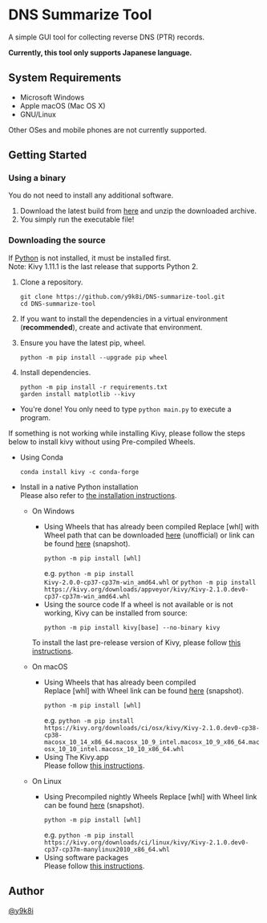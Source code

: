 # DNS Summarize Tool

A simple GUI tool for collecting reverse DNS (PTR) records.

**Currently, this tool only supports Japanese language.**

## System Requirements

- Microsoft Windows
- Apple macOS (Mac OS X)
- GNU/Linux

Other OSes and mobile phones are not currently supported.

## Getting Started

### Using a binary

You do not need to install any additional software.
1.  Download the latest build from [here](https://github.com/y9k8i/DNS-summarize-tool/releases/latest) and unzip the downloaded archive.
1.  You simply run the executable file!

### Downloading the source

If [Python](https://www.python.org/) is not installed, it must be installed first.  
Note: Kivy 1.11.1 is the last release that supports Python 2.

1.  Clone a repository.
    ```
    git clone https://github.com/y9k8i/DNS-summarize-tool.git
    cd DNS-summarize-tool
    ```

1.  If you want to install the dependencies in a virtual environment (**recommended**), create and activate that environment.

1.  Ensure you have the latest pip, wheel.
    ```
    python -m pip install --upgrade pip wheel
    ```

1.  Install dependencies.
    ```
    python -m pip install -r requirements.txt
    garden install matplotlib --kivy
    ```

- You're done! You only need to type `python main.py` to execute a program.

If something is not working while installing Kivy, please follow the steps below to install kivy without using Pre-compiled Wheels.
- Using Conda
    ```
    conda install kivy -c conda-forge
    ```
- Install in a native Python installation  
Please also refer to [the installation instructions](https://kivy.org/doc/stable/gettingstarted/installation.html). 
    - On Windows
        - Using Wheels that has already been compiled
            Replace [whl] with Wheel path that can be downloaded [here](https://www.lfd.uci.edu/~gohlke/pythonlibs/#kivy) (unofficial) or link can be found [here](https://kivy.org/downloads/appveyor/kivy/) (snapshot).
            ```
            python -m pip install [whl]
            ```
            e.g. `python -m pip install Kivy‑2.0.0‑cp37‑cp37m‑win_amd64.whl` or `python -m pip install https://kivy.org/downloads/appveyor/kivy/Kivy-2.1.0.dev0-cp37-cp37m-win_amd64.whl`
        - Using the source code
            If a wheel is not available or is not working, Kivy can be installed from source:
            ```
            python -m pip install kivy[base] --no-binary kivy
            ```

        To install the last pre-release version of Kivy, please follow [this instructions](https://kivy.org/doc/stable/gettingstarted/installation.html#install-kivy).

    - On macOS
        - Using Wheels that has already been compiled  
            Replace [whl] with Wheel link can be found [here](https://kivy.org/downloads/ci/osx/kivy/) (snapshot).
            ```
            python -m pip install [whl]
            ```
            e.g. `python -m pip install https://kivy.org/downloads/ci/osx/kivy/Kivy-2.1.0.dev0-cp38-cp38-macosx_10_14_x86_64.macosx_10_9_intel.macosx_10_9_x86_64.macosx_10_10_intel.macosx_10_10_x86_64.whl`
        - Using The Kivy.app  
            Please follow [this instructions](https://kivy.org/doc/stable/installation/installation-osx.html#using-the-kivy-app).
    - On Linux
        - Using Precompiled nightly Wheels
            Replace [whl] with Wheel link can be found [here](https://kivy.org/downloads/ci/linux/kivy/) (snapshot).
            ```
            python -m pip install [whl]
            ```
            e.g. `python -m pip install https://kivy.org/downloads/ci/linux/kivy/Kivy-2.1.0.dev0-cp37-cp37m-manylinux2010_x86_64.whl`
        - Using software packages  
            Please follow [this instructions](https://kivy.org/doc/stable/installation/installation-linux.html#using-software-packages-ppa-etc).

## Author

[@y9k8i](https://github.com/y9k8i)
